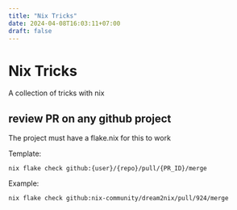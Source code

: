 ```yaml
---
title: "Nix Tricks"
date: 2024-04-08T16:03:11+07:00
draft: false
---
```


# Nix Tricks

A collection of tricks with nix

## review PR on any github project
The project must have a flake.nix for this to work

Template:
```command
nix flake check github:{user}/{repo}/pull/{PR_ID}/merge
```
Example:
```command
nix flake check github:nix-community/dream2nix/pull/924/merge
```
